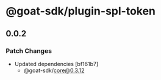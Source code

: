 # @goat-sdk/plugin-spl-token

## 0.0.2

### Patch Changes

- Updated dependencies [bf161b7]
  - @goat-sdk/core@0.3.12
